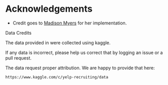 # Acknowledgements

- Credit goes to [Madison Myers](https://github.com/MadisonJMyers) for her implementation.

Data Credits

The data provided in were collected using kaggle.

If any data is incorrect, please help us correct that by logging an issue or a pull request.

The data request proper attribution. We are happy to provide that here:

    https://www.kaggle.com/c/yelp-recruiting/data

